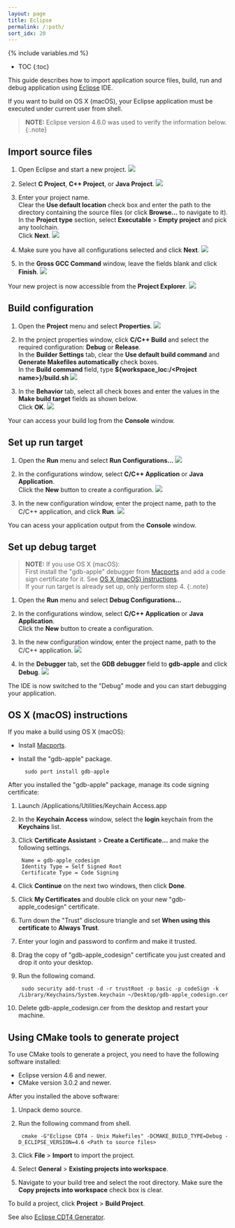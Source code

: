 ```yaml
---
layout: page
title: Eclipse
permalink: /:path/
sort_idx: 20
---
```


{% include variables.md %}

* TOC
{:toc}

This guide describes how to import application source files, build, run and debug application using [Eclipse](https://www.eclipse.org) IDE.

If you want to build on OS X (macOS), your Eclipse application must be executed under current user from shell.

>**NOTE:**
>Eclipse version 4.6.0 was used to verify the information below.
{:.note}

## Import source files

1. Open Eclipse and start a new project.
	![](images/eclipse_ide_import_001.png)
	
2. Select **C Project**, **C++ Project**, or **Java Project**.
	![](images/eclipse_ide_import_002.png)
	
3. Enter your project name.  
Clear the **Use default location** check box and enter the path to the directory containing the source files (or click **Browse...** to navigate to it).  
In the **Project type** section, select **Executable** > **Empty project** and pick any toolchain.  
Click **Next**.
	![](images/eclipse_ide_import_003.png)
	
5. Make sure you have all configurations selected and click **Next**.
	![](images/eclipse_ide_import_004.png)
	
6. In the **Gross GCC Command** window, leave the fields blank and click **Finish**.
	![](images/eclipse_ide_import_005.png)
	
Your new project is now accessible from the **Project Explorer**.
	![](images/eclipse_ide_import_006.png)


## Build configuration

1. Open the **Project** menu and select **Properties**.
	![](images/eclipse_ide_build_0000.png)
	
2. In the project properties window, click **C/C++ Build** and select the required configuration: **Debug** or **Release**.  
In the **Builder Settings** tab, clear the **Use default build command** and **Generate Makefiles automatically** check boxes.  
In the **Build command** field, type **${workspace_loc:/\<Project name\>}/build.sh**
	![](images/eclipse_ide_build_000.png)
	
3. In the **Behavior** tab, select all check boxes and enter the values in the **Make build target** fields as shown below.  
Click **OK**.
	![](images/eclipse_ide_build_001.png)
	
Your can access your build log from the **Console** window.


## Set up run target

1. Open the **Run** menu and select **Run Configurations...**
	![](images/eclipse_ide_run_000.png)
	
2. In the configurations window, select **C/C++ Application** or **Java Application**.  
Click the **New** button to create a configuration.
	![](images/eclipse_ide_run_001.png)
	
3. In the new configuration window, enter the project name, path to the C/C++ application, and click **Run**.
	![](images/eclipse_ide_run_002.png)
	
You can acess your application output from the **Console** window.


## Set up debug target

> **NOTE:** If you use OS X (macOS):  
>First install the "gdb-apple" debugger from [Macports](https://www.macports.org/install.php) and add a code sign certificate for it.
>See [OS X (macOS) instructions]({{root_url}}Importing-application-into-IDE-guide/Eclipse/#os-x-macos-instructions).  
>If your run target is already set up, only perform step 4.
{:.note}

1. Open the **Run** menu and select **Debug Configurations...**

2. In the configurations window, select **C/C++ Application** or **Java Application**.  
Click the **New** button to create a configuration.

3. In the new configuration window, enter the project name, path to the C/C++ application.
	![](images/eclipse_ide_debug_002.png)

4. In the **Debugger** tab, set the **GDB debugger** field to **gdb-apple** and click **Debug**.
	![](images/eclipse_ide_debug_003.png)
	
The IDE is now switched to the "Debug" mode and you can start debugging your application.


## OS X (macOS) instructions

If you make a build using OS X (macOS):

* Install [Macports](https://www.macports.org/install.php).
* Install the "gdb-apple" package.

		sudo port install gdb-apple
		
After you installed the "gdb-apple" package, manage its code signing certificate:

1. Launch /Applications/Utilities/Keychain Access.app

2. In the **Keychain Access** window, select the **login** keychain from the **Keychains** list.

3. Click **Certificate Assistant** > **Create a Certificate...** and make the following settings.
	
		Name = gdb-apple_codesign
		Identity Type = Self Signed Root
		Certificate Type = Code Signing

4. Click **Continue** on the next two windows, then click **Done**.

5. Click **My Certificates** and double click on your new "gdb-apple_codesign" certificate.

6. Turn down the "Trust" disclosure triangle and set **When using this certificate** to **Always Trust**.

7. Enter your login and password to confirm and make it trusted.

8. Drag the copy of "gdb-apple_codesign" certificate you just created and drop it onto your desktop.

9. Run the following comand.

		sudo security add-trust -d -r trustRoot -p basic -p codeSign -k /Library/Keychains/System.keychain ~/Desktop/gdb-apple_codesign.cer

10. Delete gdb-apple_codesign.cer from the desktop and restart your machine.


## Using CMake tools to generate project

To use CMake tools to generate a project, you need to have the following software installed:

* Eclipse version 4.6 and newer.
* CMake version 3.0.2 and newer.

After you installed the above software:

1. Unpack demo source.

2. Run the following command from shell.

		cmake -G"Eclipse CDT4 - Unix Makefiles" -DCMAKE_BUILD_TYPE=Debug -D_ECLIPSE_VERSION=4.6 <Path to source files>

3. Click **File** > **Import** to import the project.

4. Select **General** > **Existing projects into workspace**.

5. Navigate to your build tree and select the root directory.
Make sure the **Copy projects into workspace** check box is clear.

To build a project, click **Project** > **Build Project**.

See also [Eclipse CDT4 Generator](https://cmake.org/Wiki/Eclipse_CDT4_Generator).
